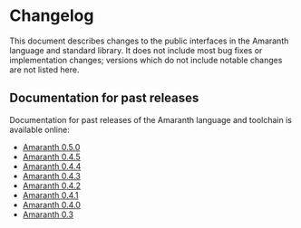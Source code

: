 # Changelog

This document describes changes to the public interfaces in the Amaranth language and standard library. It does not include most bug fixes or implementation changes; versions which do not include notable changes are not listed here.

## Documentation for past releases

Documentation for past releases of the Amaranth language and toolchain is available online:

- [Amaranth 0.5.0](https://amaranth-lang.org/docs/amaranth/v0.5.0/)
- [Amaranth 0.4.5](https://amaranth-lang.org/docs/amaranth/v0.4.5/)
- [Amaranth 0.4.4](https://amaranth-lang.org/docs/amaranth/v0.4.4/)
- [Amaranth 0.4.3](https://amaranth-lang.org/docs/amaranth/v0.4.3/)
- [Amaranth 0.4.2](https://amaranth-lang.org/docs/amaranth/v0.4.2/)
- [Amaranth 0.4.1](https://amaranth-lang.org/docs/amaranth/v0.4.1/)
- [Amaranth 0.4.0](https://amaranth-lang.org/docs/amaranth/v0.4.0/)
- [Amaranth 0.3](https://amaranth-lang.org/docs/amaranth/v0.3/)
